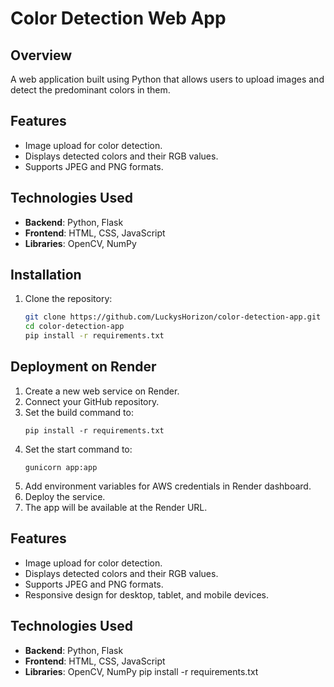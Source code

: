 # Color Detection Web App

## Overview
A web application built using Python that allows users to upload images and detect the predominant colors in them.

## Features
- Image upload for color detection.
- Displays detected colors and their RGB values.
- Supports JPEG and PNG formats.

## Technologies Used
- **Backend**: Python, Flask
- **Frontend**: HTML, CSS, JavaScript
- **Libraries**: OpenCV, NumPy

## Installation
1. Clone the repository:
   ```bash
   git clone https://github.com/LuckysHorizon/color-detection-app.git
   cd color-detection-app
   pip install -r requirements.txt
   ```

## Deployment on Render
1. Create a new web service on Render.
2. Connect your GitHub repository.
3. Set the build command to:
   ```
   pip install -r requirements.txt
   ```
4. Set the start command to:
   ```
   gunicorn app:app
   ```
5. Add environment variables for AWS credentials in Render dashboard.
6. Deploy the service.
7. The app will be available at the Render URL.

## Features
- Image upload for color detection.
- Displays detected colors and their RGB values.
- Supports JPEG and PNG formats.
- Responsive design for desktop, tablet, and mobile devices.

## Technologies Used
- **Backend**: Python, Flask
- **Frontend**: HTML, CSS, JavaScript
- **Libraries**: OpenCV, NumPy
   pip install -r requirements.txt
